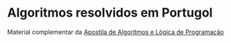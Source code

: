 # Algoritmos resolvidos em Portugol 

Material complementar da <a href="http://josecintra.com/blog/algoritmos-logica-programacao-aulas/">Apostila de Algoritmos e Lógica de Programação</a>
